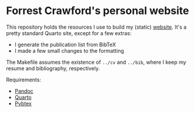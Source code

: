 # Forrest Crawford's personal website

This repository holds the resources I use to build my (static) [website](http://www.crawfordlab.io). It's a pretty standard Quarto site, except for a few extras:
- I generate the publication list from BibTeX
- I made a few small changes to the formatting

The Makefile assumes the existence of `../cv` and `../bib`, where I keep my resume and bibliography, respectively.  

Requirements: 
- [Pandoc](https://pandoc.org) 
- [Quarto](https://quarto.org) 
- [Pybtex](https://pybtex.org)






